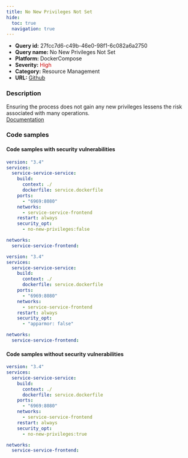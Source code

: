 ```yaml
---
title: No New Privileges Not Set
hide:
  toc: true
  navigation: true
---
```


<style>
  .highlight .hll {
    background-color: #ff171742;
  }
  .md-content {
    max-width: 1100px;
    margin: 0 auto;
  }
</style>

-   **Query id:** 27fcc7d6-c49b-46e0-98f1-6c082a6a2750
-   **Query name:** No New Privileges Not Set
-   **Platform:** DockerCompose
-   **Severity:** <span style="color:#C00">High</span>
-   **Category:** Resource Management
-   **URL:** [Github](https://github.com/Checkmarx/kics/tree/master/assets/queries/dockerCompose/no_new_privileges_not_set)

### Description
Ensuring the process does not gain any new privileges lessens the risk associated with many operations.<br>
[Documentation](https://docs.docker.com/engine/reference/run/#security-configuration)

### Code samples
#### Code samples with security vulnerabilities
```yaml title="Positive test num. 1 - yaml file" hl_lines="12"
version: "3.4"
services:
  service-service-service:
    build:
      context: ./
      dockerfile: service.dockerfile
    ports:
      - "6969:8080"
    networks:
      - service-service-frontend
    restart: always
    security_opt:
      - no-new-privileges:false

networks:
  service-service-frontend:

```
```yaml title="Positive test num. 2 - yaml file" hl_lines="12"
version: "3.4"
services:
  service-service-service:
    build:
      context: ./
      dockerfile: service.dockerfile
    ports:
      - "6969:8080"
    networks:
      - service-service-frontend
    restart: always
    security_opt:
      - "apparmor: false"

networks:
  service-service-frontend:

```


#### Code samples without security vulnerabilities
```yaml title="Negative test num. 1 - yaml file"
version: "3.4"
services:
  service-service-service:
    build:
      context: ./
      dockerfile: service.dockerfile
    ports:
      - "6969:8080"
    networks:
      - service-service-frontend
    restart: always
    security_opt:
      - no-new-privileges:true

networks:
  service-service-frontend:

```
